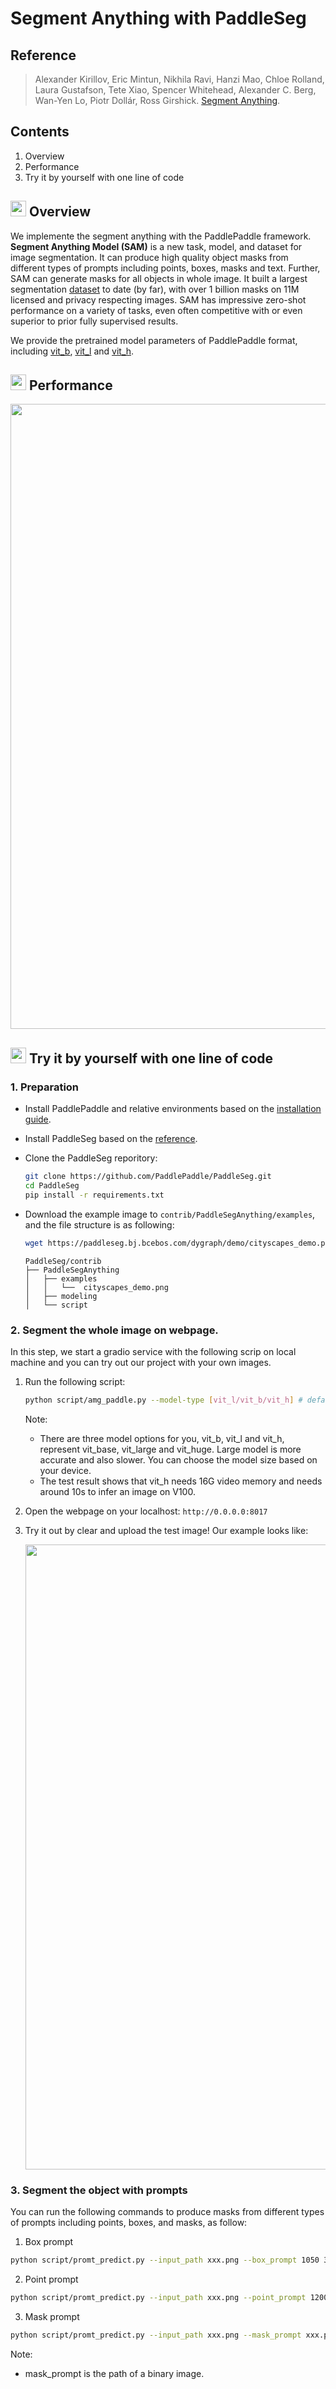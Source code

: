 # Segment Anything with PaddleSeg

## Reference

> Alexander Kirillov, Eric Mintun, Nikhila Ravi, Hanzi Mao, Chloe Rolland, Laura Gustafson, Tete Xiao, Spencer Whitehead, Alexander C. Berg, Wan-Yen Lo, Piotr Dollár, Ross Girshick. [Segment Anything](https://ai.facebook.com/research/publications/segment-anything/).


## Contents
1. Overview
2. Performance
3. Try it by yourself with one line of code

## <img src="https://user-images.githubusercontent.com/34859558/190043857-bfbdaf8b-d2dc-4fff-81c7-e0aac50851f9.png" width="25"/> Overview

We implemente the segment anything with the PaddlePaddle framework. **Segment Anything Model (SAM)** is a new task, model, and dataset for image segmentation.  It can produce high quality object masks from different types of prompts including points, boxes, masks and text. Further, SAM can generate masks for all objects in whole image. It built a largest segmentation [dataset](https://segment-anything.com/dataset/index.html) to date (by far), with over 1 billion masks on 11M licensed and privacy respecting images. SAM has impressive zero-shot performance on a variety of tasks, even often competitive with or even superior to prior fully supervised results.

We provide the pretrained model parameters of PaddlePaddle format, including [vit_b](https://bj.bcebos.com/paddleseg/dygraph/paddlesegAnything/vit_b/model.pdparams), [vit_l](https://bj.bcebos.com/paddleseg/dygraph/paddlesegAnything/vit_l/model.pdparams) and [vit_h](https://bj.bcebos.com/paddleseg/dygraph/paddlesegAnything/vit_h/model.pdparams).

## <img src="https://user-images.githubusercontent.com/34859558/190044217-8f6befc2-7f20-473d-b356-148e06265205.png" width="25"/> Performance

<div align="center">
<img src="https://github.com/Sunting78/images/blob/master/sam_new.gif"  width="1000" />
</div>


## <img src="https://user-images.githubusercontent.com/34859558/188439970-18e51958-61bf-4b43-a73c-a9de3eb4fc79.png" width="25"/> Try it by yourself with one line of code

### 1. Preparation
* Install PaddlePaddle and relative environments based on the [installation guide](https://www.paddlepaddle.org.cn/en/install/quick?docurl=/documentation/docs/en/install/pip/linux-pip_en.html).
* Install PaddleSeg based on the [reference](../../docs/install.md).
* Clone the PaddleSeg reporitory:
    ```bash
    git clone https://github.com/PaddlePaddle/PaddleSeg.git
    cd PaddleSeg
    pip install -r requirements.txt
    ```
* Download the example image to ```contrib/PaddleSegAnything/examples```, and the file structure is as following:
    ```bash
    wget https://paddleseg.bj.bcebos.com/dygraph/demo/cityscapes_demo.png
    ```

    ```
    PaddleSeg/contrib
    ├── PaddleSegAnything
    │   ├── examples
    │   │   └──  cityscapes_demo.png
    │   ├── modeling
    │   └── script

    ```

### 2. Segment the whole image on webpage.
In this step, we start a gradio service with the following scrip on local machine and you can try out our project with your own images.

1. Run the following script:
    ```bash
    python script/amg_paddle.py --model-type [vit_l/vit_b/vit_h] # default is vit_h

    ```
    Note:
    *  There are three model options for you, vit_b, vit_l and vit_h, represent vit_base, vit_large and vit_huge. Large model is more accurate and also slower. You can choose the model size based on your device.
    * The test result shows that vit_h needs 16G video memory and needs around 10s to infer an image on V100.

2. Open the webpage on your localhost: ```http://0.0.0.0:8017```

3. Try it out by clear and upload the test image! Our example looks like:

    <div align="center">
    <img src="https://user-images.githubusercontent.com/34859558/230873989-9597527e-bef6-47ce-988b-977198794d75.jpg"  width = "1000" />  
    </div>

### 3. Segment the object with prompts
You can run the following commands to produce masks from different types of prompts including points, boxes, and masks, as follow:


1. Box prompt

```bash
python script/promt_predict.py --input_path xxx.png --box_prompt 1050 370 1500 700 --model-type [vit_l/vit_b/vit_h] # default is vit_h
```

2. Point prompt
```bash
python script/promt_predict.py --input_path xxx.png --point_prompt 1200 450 --model-type [vit_l/vit_b/vit_h] # default is vit_h
```

3. Mask prompt
```bash
python script/promt_predict.py --input_path xxx.png --mask_prompt xxx.png --model-type [vit_l/vit_b/vit_h] # default is vit_h
```

Note:
* mask_prompt is the path of a binary image.
